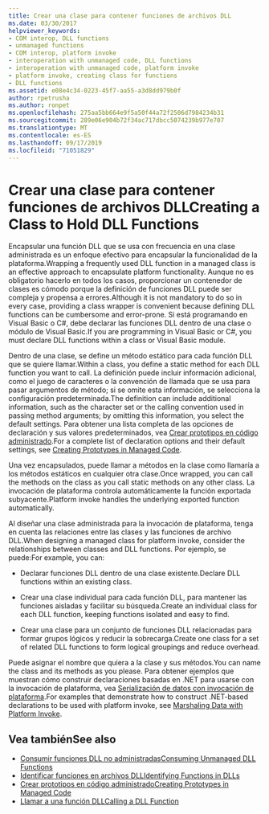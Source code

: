 ```yaml
---
title: Crear una clase para contener funciones de archivos DLL
ms.date: 03/30/2017
helpviewer_keywords:
- COM interop, DLL functions
- unmanaged functions
- COM interop, platform invoke
- interoperation with unmanaged code, DLL functions
- interoperation with unmanaged code, platform invoke
- platform invoke, creating class for functions
- DLL functions
ms.assetid: e08e4c34-0223-45f7-aa55-a3d8dd979b0f
author: rpetrusha
ms.author: ronpet
ms.openlocfilehash: 275aa5bb664e9f5a50f44a72f2506d7984234b31
ms.sourcegitcommit: 289e06e904b72f34ac717dbcc5074239b977e707
ms.translationtype: MT
ms.contentlocale: es-ES
ms.lasthandoff: 09/17/2019
ms.locfileid: "71051829"
---
```

# <a name="creating-a-class-to-hold-dll-functions"></a><span data-ttu-id="02ba3-102">Crear una clase para contener funciones de archivos DLL</span><span class="sxs-lookup"><span data-stu-id="02ba3-102">Creating a Class to Hold DLL Functions</span></span>
<span data-ttu-id="02ba3-103">Encapsular una función DLL que se usa con frecuencia en una clase administrada es un enfoque efectivo para encapsular la funcionalidad de la plataforma.</span><span class="sxs-lookup"><span data-stu-id="02ba3-103">Wrapping a frequently used DLL function in a managed class is an effective approach to encapsulate platform functionality.</span></span> <span data-ttu-id="02ba3-104">Aunque no es obligatorio hacerlo en todos los casos, proporcionar un contenedor de clases es cómodo porque la definición de funciones DLL puede ser compleja y propensa a errores.</span><span class="sxs-lookup"><span data-stu-id="02ba3-104">Although it is not mandatory to do so in every case, providing a class wrapper is convenient because defining DLL functions can be cumbersome and error-prone.</span></span> <span data-ttu-id="02ba3-105">Si está programando en Visual Basic o C#, debe declarar las funciones DLL dentro de una clase o módulo de Visual Basic.</span><span class="sxs-lookup"><span data-stu-id="02ba3-105">If you are programming in Visual Basic or C#, you must declare DLL functions within a class or Visual Basic module.</span></span>  
  
 <span data-ttu-id="02ba3-106">Dentro de una clase, se define un método estático para cada función DLL que se quiere llamar.</span><span class="sxs-lookup"><span data-stu-id="02ba3-106">Within a class, you define a static method for each DLL function you want to call.</span></span> <span data-ttu-id="02ba3-107">La definición puede incluir información adicional, como el juego de caracteres o la convención de llamada que se usa para pasar argumentos de método; si se omite esta información, se selecciona la configuración predeterminada.</span><span class="sxs-lookup"><span data-stu-id="02ba3-107">The definition can include additional information, such as the character set or the calling convention used in passing method arguments; by omitting this information, you select the default settings.</span></span> <span data-ttu-id="02ba3-108">Para obtener una lista completa de las opciones de declaración y sus valores predeterminados, vea [Crear prototipos en código administrado](creating-prototypes-in-managed-code.md).</span><span class="sxs-lookup"><span data-stu-id="02ba3-108">For a complete list of declaration options and their default settings, see [Creating Prototypes in Managed Code](creating-prototypes-in-managed-code.md).</span></span>  
  
 <span data-ttu-id="02ba3-109">Una vez encapsulados, puede llamar a métodos en la clase como llamaría a los métodos estáticos en cualquier otra clase.</span><span class="sxs-lookup"><span data-stu-id="02ba3-109">Once wrapped, you can call the methods on the class as you call static methods on any other class.</span></span> <span data-ttu-id="02ba3-110">La invocación de plataforma controla automáticamente la función exportada subyacente.</span><span class="sxs-lookup"><span data-stu-id="02ba3-110">Platform invoke handles the underlying exported function automatically.</span></span>  
  
 <span data-ttu-id="02ba3-111">Al diseñar una clase administrada para la invocación de plataforma, tenga en cuenta las relaciones entre las clases y las funciones de archivo DLL.</span><span class="sxs-lookup"><span data-stu-id="02ba3-111">When designing a managed class for platform invoke, consider the relationships between classes and DLL functions.</span></span> <span data-ttu-id="02ba3-112">Por ejemplo, se puede:</span><span class="sxs-lookup"><span data-stu-id="02ba3-112">For example, you can:</span></span>  
  
- <span data-ttu-id="02ba3-113">Declarar funciones DLL dentro de una clase existente.</span><span class="sxs-lookup"><span data-stu-id="02ba3-113">Declare DLL functions within an existing class.</span></span>  
  
- <span data-ttu-id="02ba3-114">Crear una clase individual para cada función DLL, para mantener las funciones aisladas y facilitar su búsqueda.</span><span class="sxs-lookup"><span data-stu-id="02ba3-114">Create an individual class for each DLL function, keeping functions isolated and easy to find.</span></span>  
  
- <span data-ttu-id="02ba3-115">Crear una clase para un conjunto de funciones DLL relacionadas para formar grupos lógicos y reducir la sobrecarga.</span><span class="sxs-lookup"><span data-stu-id="02ba3-115">Create one class for a set of related DLL functions to form logical groupings and reduce overhead.</span></span>  
  
 <span data-ttu-id="02ba3-116">Puede asignar el nombre que quiera a la clase y sus métodos.</span><span class="sxs-lookup"><span data-stu-id="02ba3-116">You can name the class and its methods as you please.</span></span> <span data-ttu-id="02ba3-117">Para obtener ejemplos que muestran cómo construir declaraciones basadas en .NET para usarse con la invocación de plataforma, vea [Serialización de datos con invocación de plataforma](marshaling-data-with-platform-invoke.md).</span><span class="sxs-lookup"><span data-stu-id="02ba3-117">For examples that demonstrate how to construct .NET-based declarations to be used with platform invoke, see [Marshaling Data with Platform Invoke](marshaling-data-with-platform-invoke.md).</span></span>  
  
## <a name="see-also"></a><span data-ttu-id="02ba3-118">Vea también</span><span class="sxs-lookup"><span data-stu-id="02ba3-118">See also</span></span>

- [<span data-ttu-id="02ba3-119">Consumir funciones DLL no administradas</span><span class="sxs-lookup"><span data-stu-id="02ba3-119">Consuming Unmanaged DLL Functions</span></span>](consuming-unmanaged-dll-functions.md)
- [<span data-ttu-id="02ba3-120">Identificar funciones en archivos DLL</span><span class="sxs-lookup"><span data-stu-id="02ba3-120">Identifying Functions in DLLs</span></span>](identifying-functions-in-dlls.md)
- [<span data-ttu-id="02ba3-121">Crear prototipos en código administrado</span><span class="sxs-lookup"><span data-stu-id="02ba3-121">Creating Prototypes in Managed Code</span></span>](creating-prototypes-in-managed-code.md)
- [<span data-ttu-id="02ba3-122">Llamar a una función DLL</span><span class="sxs-lookup"><span data-stu-id="02ba3-122">Calling a DLL Function</span></span>](calling-a-dll-function.md)
